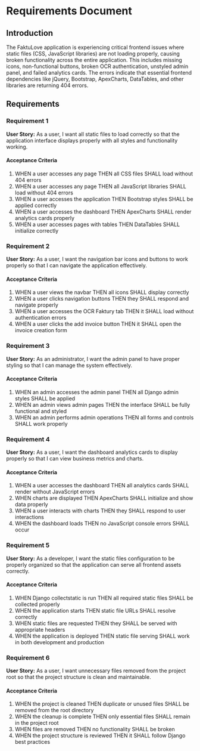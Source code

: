 # Requirements Document

## Introduction

The FaktuLove application is experiencing critical frontend issues where static files (CSS, JavaScript libraries) are not loading properly, causing broken functionality across the entire application. This includes missing icons, non-functional buttons, broken OCR authentication, unstyled admin panel, and failed analytics cards. The errors indicate that essential frontend dependencies like jQuery, Bootstrap, ApexCharts, DataTables, and other libraries are returning 404 errors.

## Requirements

### Requirement 1

**User Story:** As a user, I want all static files to load correctly so that the application interface displays properly with all styles and functionality working.

#### Acceptance Criteria

1. WHEN a user accesses any page THEN all CSS files SHALL load without 404 errors
2. WHEN a user accesses any page THEN all JavaScript libraries SHALL load without 404 errors
3. WHEN a user accesses the application THEN Bootstrap styles SHALL be applied correctly
4. WHEN a user accesses the dashboard THEN ApexCharts SHALL render analytics cards properly
5. WHEN a user accesses pages with tables THEN DataTables SHALL initialize correctly

### Requirement 2

**User Story:** As a user, I want the navigation bar icons and buttons to work properly so that I can navigate the application effectively.

#### Acceptance Criteria

1. WHEN a user views the navbar THEN all icons SHALL display correctly
2. WHEN a user clicks navigation buttons THEN they SHALL respond and navigate properly
3. WHEN a user accesses the OCR Faktury tab THEN it SHALL load without authentication errors
4. WHEN a user clicks the add invoice button THEN it SHALL open the invoice creation form

### Requirement 3

**User Story:** As an administrator, I want the admin panel to have proper styling so that I can manage the system effectively.

#### Acceptance Criteria

1. WHEN an admin accesses the admin panel THEN all Django admin styles SHALL be applied
2. WHEN an admin views admin pages THEN the interface SHALL be fully functional and styled
3. WHEN an admin performs admin operations THEN all forms and controls SHALL work properly

### Requirement 4

**User Story:** As a user, I want the dashboard analytics cards to display properly so that I can view business metrics and charts.

#### Acceptance Criteria

1. WHEN a user accesses the dashboard THEN all analytics cards SHALL render without JavaScript errors
2. WHEN charts are displayed THEN ApexCharts SHALL initialize and show data properly
3. WHEN a user interacts with charts THEN they SHALL respond to user interactions
4. WHEN the dashboard loads THEN no JavaScript console errors SHALL occur

### Requirement 5

**User Story:** As a developer, I want the static files configuration to be properly organized so that the application can serve all frontend assets correctly.

#### Acceptance Criteria

1. WHEN Django collectstatic is run THEN all required static files SHALL be collected properly
2. WHEN the application starts THEN static file URLs SHALL resolve correctly
3. WHEN static files are requested THEN they SHALL be served with appropriate headers
4. WHEN the application is deployed THEN static file serving SHALL work in both development and production

### Requirement 6

**User Story:** As a user, I want unnecessary files removed from the project root so that the project structure is clean and maintainable.

#### Acceptance Criteria

1. WHEN the project is cleaned THEN duplicate or unused files SHALL be removed from the root directory
2. WHEN the cleanup is complete THEN only essential files SHALL remain in the project root
3. WHEN files are removed THEN no functionality SHALL be broken
4. WHEN the project structure is reviewed THEN it SHALL follow Django best practices